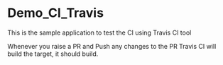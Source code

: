 # Demo_CI_Travis


This is the sample application to test the CI using Travis CI tool

Whenever you raise a PR and Push any changes to the PR Travis CI will build the target, it should build.
